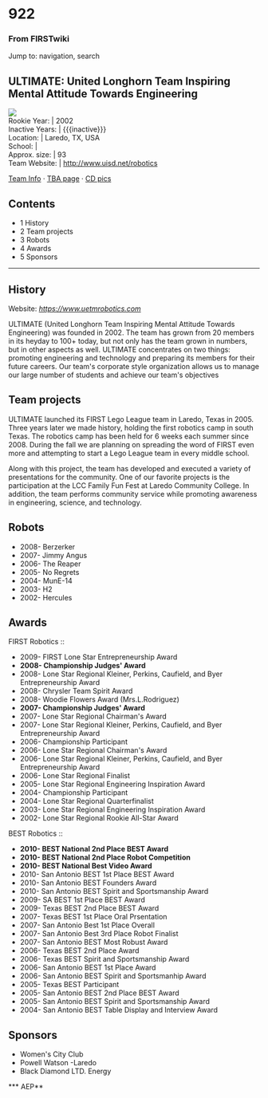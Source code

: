 

# 922

### From FIRSTwiki

Jump to: navigation, search

ULTIMATE: United Longhorn Team Inspiring Mental Attitude Towards Engineering  
---  
[![](/media/6/6a/%28922%29_logo.gif)](Image:%28922%29_logo.gif "" )  
Rookie Year: | 2002  
Inactive Years: | {{{inactive}}}  
Location: | Laredo, TX, USA  
School: |  
Approx. size: | 93  
Team Website: | <http://www.uisd.net/robotics>  
  
[Team Info](http://frclinks.appspot.com/t/922
"http://frclinks.appspot.com/t/922" ) · [TBA
page](http://www.thebluealliance.com/team/922
"http://www.thebluealliance.com/team/922" ) · [CD
pics](http://www.chiefdelphi.com/media/photos/tags/frc922
"http://www.chiefdelphi.com/media/photos/tags/frc922" )  
  
  

## Contents

  * 1 History
  * 2 Team projects
  * 3 Robots
  * 4 Awards
  * 5 Sponsors  
---  
  

## History

Website: _<https://www.uetmrobotics.com>_

ULTIMATE (United Longhorn Team Inspiring Mental Attitude Towards Engineering)
was founded in 2002. The team has grown from 20 members in its heyday to 100+
today, but not only has the team grown in numbers, but in other aspects as
well. ULTIMATE concentrates on two things: promoting engineering and
technology and preparing its members for their future careers. Our team's
corporate style organization allows us to manage our large number of students
and achieve our team's objectives


## Team projects

ULTIMATE launched its FIRST Lego League team in Laredo, Texas in 2005. Three
years later we made history, holding the first robotics camp in south Texas.
The robotics camp has been held for 6 weeks each summer since 2008. During the
fall we are planning on spreading the word of FIRST even more and attempting
to start a Lego League team in every middle school.

  
Along with this project, the team has developed and executed a variety of
presentations for the community. One of our favorite projects is the
participation at the LCC Family Fun Fest at Laredo Community College. In
addition, the team performs community service while promoting awareness in
engineering, science, and technology.


## Robots

  * 2008- Berzerker 
  * 2007- Jimmy Angus 
  * 2006- The Reaper 
  * 2005- No Regrets 
  * 2004- MunE-14 
  * 2003- H2 
  * 2002- Hercules 


## Awards

FIRST Robotics ::

  * 2009- FIRST Lone Star Entrepreneurship Award 
  * **2008- Championship Judges' Award**
  * 2008- Lone Star Regional Kleiner, Perkins, Caufield, and Byer Entrepreneurship Award 
  * 2008- Chrysler Team Spirit Award 
  * 2008- Woodie Flowers Award (Mrs.L.Rodriguez) 
  * **2007- Championship Judges' Award**
  * 2007- Lone Star Regional Chairman's Award 
  * 2007- Lone Star Regional Kleiner, Perkins, Caufield, and Byer Entrepreneurship Award 
  * 2006- Championship Participant 
  * 2006- Lone Star Regional Chairman's Award 
  * 2006- Lone Star Regional Kleiner, Perkins, Caufield, and Byer Entrepreneurship Award 
  * 2006- Lone Star Regional Finalist 
  * 2005- Lone Star Regional Engineering Inspiration Award 
  * 2004- Championship Participant 
  * 2004- Lone Star Regional Quarterfinalist 
  * 2003- Lone Star Regional Engineering Inspiration Award 
  * 2002- Lone Star Regional Rookie All-Star Award 

BEST Robotics ::

  * **2010- BEST National 2nd Place BEST Award**
  * **2010- BEST National 2nd Place Robot Competition**
  * **2010- BEST National Best Video Award**
  * 2010- San Antonio BEST 1st Place BEST Award 
  * 2010- San Antonio BEST Founders Award 
  * 2010- San Antonio BEST Spirit and Sportsmanship Award 
  * 2009- SA BEST 1st Place BEST Award 
  * 2009- Texas BEST 2nd Place BEST Award 
  * 2007- Texas BEST 1st Place Oral Prsentation 
  * 2007- San Antonio Best 1st Place Overall 
  * 2007- San Antonio Best 3rd Place Robot Finalist 
  * 2007- San Antonio BEST Most Robust Award 
  * 2006- Texas BEST 2nd Place Award 
  * 2006- Texas BEST Spirit and Sportsmanship Award 
  * 2006- San Antonio BEST 1st Place Award 
  * 2006- San Antonio BEST Spirit and Sportsmanhip Award 
  * 2005- Texas BEST Participant 
  * 2005- San Antonio BEST 2nd Place BEST Award 
  * 2005- San Antonio BEST Spirit and Sportsmanship Award 
  * 2004- San Antonio BEST Table Display and Interview Award 


## Sponsors

  * Women's City Club 
  * Powell Watson -Laredo 
  * Black Diamond LTD. Energy 

*** AEP**

